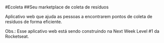 #Ecoleta
##Seu marketplace de coleta de resíduos

Aplicativo web que ajuda as pessoas a encontrarem pontos de coleta de resíduos
de forma eficiente.

Obs.: Esse aplicativo web está sendo construindo na Next Week Level #1 da
Rocketseat.
